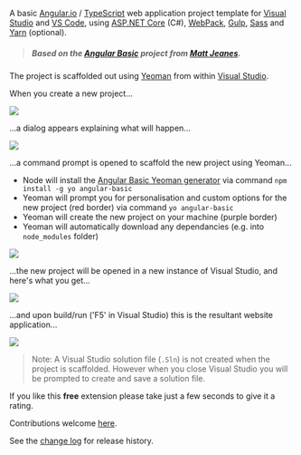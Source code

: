 [GitHubRepoPullRequestsURL]: https://github.com/GregTrevellick/VsixYeomanTemplates/pulls

A basic [Angular.io](https://angular.io/) / [TypeScript](https://www.typescriptlang.org/) web application project template for [Visual Studio](https://visualstudio.microsoft.com/vs/) and [VS Code](https://code.visualstudio.com/), using [ASP.NET Core](https://docs.microsoft.com/en-us/aspnet/) (C#), [WebPack](https://webpack.js.org/), [Gulp](https://gulpjs.com/), [Sass](https://sass-lang.com/) and [Yarn](https://yarnpkg.com) (optional).

>##### Based on the [Angular Basic](https://github.com/MattJeanes/AngularBasic) project from [Matt Jeanes](https://mattjeanes.com/).

The project is scaffolded out using [Yeoman](https://yeoman.io/) from within [Visual Studio](https://visualstudio.microsoft.com/vs/).

When you create a new project...

![](screen0.png)

...a dialog appears explaining what will happen...

![](screen1.png)

...a command prompt is opened to scaffold the new project using Yeoman...
 
 - Node will install the [Angular Basic Yeoman generator](https://github.com/MattJeanes/AngularBasic) via command `npm install -g yo angular-basic`
 - Yeoman will prompt you for personalisation and custom options for the new project (red border) via command `yo angular-basic`
 - Yeoman will create the new project on your machine (purple border)
 - Yeoman will automatically download any dependancies (e.g. into `node_modules` folder)

![](screen2.png)

...the new project will be opened in a new instance of Visual Studio, and here's what you get...

![](screen3.png)

...and upon build/run ('F5' in Visual Studio) this is the resultant website application...

![](screen4.png)

> Note: A Visual Studio solution file (`.Sln`) is not created when the project is scaffolded. However when you close Visual Studio you will be prompted to create and save a solution file.

If you like this **free** extension please take just a few seconds to give it a rating.

Contributions welcome [here][GitHubRepoPullRequestsURL].

See the [change log](https://github.com/GregTrevellick/VsixYeomanTemplates/blob/master/CHANGELOG.md) for release history.
